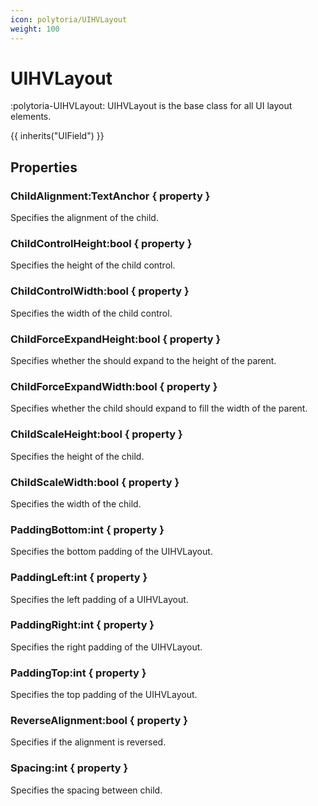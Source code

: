 ```yaml
---
icon: polytoria/UIHVLayout
weight: 100
---
```


# UIHVLayout

:polytoria-UIHVLayout: UIHVLayout is the base class for all UI layout elements.

{{ inherits("UIField") }}

## Properties

### ChildAlignment:TextAnchor { property }
Specifies the alignment of the child.

### ChildControlHeight:bool { property }
Specifies the height of the child control.

### ChildControlWidth:bool { property }
Specifies the width of the child control.

### ChildForceExpandHeight:bool { property }
Specifies whether the should expand to the height of the parent.

### ChildForceExpandWidth:bool { property }
Specifies whether the child should expand to fill the width of the parent.

### ChildScaleHeight:bool { property }
Specifies the height of the child.

### ChildScaleWidth:bool { property }
Specifies the width of the child.

### PaddingBottom:int { property }
Specifies the bottom padding of the UIHVLayout.

### PaddingLeft:int { property }
Specifies the left padding of a UIHVLayout.

### PaddingRight:int { property }
Specifies the right padding of the UIHVLayout.

### PaddingTop:int { property }
Specifies the top padding of the UIHVLayout.

### ReverseAlignment:bool { property }
Specifies if the alignment is reversed.

### Spacing:int { property }
Specifies the spacing between child.

